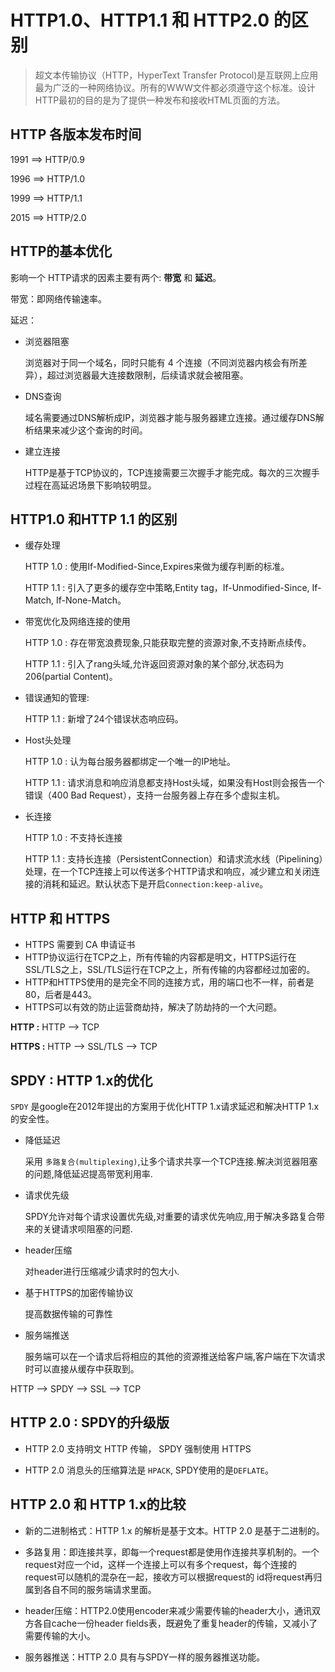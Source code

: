 # HTTP1.0、HTTP1.1 和 HTTP2.0 的区别

> 超文本传输协议（HTTP，HyperText Transfer Protocol)是互联网上应用最为广泛的一种网络协议。所有的WWW文件都必须遵守这个标准。设计HTTP最初的目的是为了提供一种发布和接收HTML页面的方法。

## HTTP 各版本发布时间

1991  ==>  HTTP/0.9

1996  ==>  HTTP/1.0

1999  ==>  HTTP/1.1

2015  ==>  HTTP/2.0

## HTTP的基本优化

影响一个 HTTP请求的因素主要有两个: **带宽** 和 **延迟**。

带宽：即网络传输速率。

延迟：
* 浏览器阻塞

    浏览器对于同一个域名，同时只能有 4 个连接（不同浏览器内核会有所差异），超过浏览器最大连接数限制，后续请求就会被阻塞。

* DNS查询

    域名需要通过DNS解析成IP，浏览器才能与服务器建立连接。通过缓存DNS解析结果来减少这个查询的时间。

* 建立连接

    HTTP是基于TCP协议的，TCP连接需要三次握手才能完成。每次的三次握手过程在高延迟场景下影响较明显。

## HTTP1.0 和HTTP 1.1 的区别

* 缓存处理

    HTTP 1.0 : 使用If-Modified-Since,Expires来做为缓存判断的标准。

    HTTP 1.1 : 引入了更多的缓存空中策略,Entity tag，If-Unmodified-Since, If-Match, If-None-Match。

* 带宽优化及网络连接的使用

    HTTP 1.0 : 存在带宽浪费现象,只能获取完整的资源对象,不支持断点续传。

    HTTP 1.1 : 引入了rang头域,允许返回资源对象的某个部分,状态码为206(partial Content)。

* 错误通知的管理:

    HTTP 1.1 : 新增了24个错误状态响应码。

* Host头处理

    HTTP 1.0 : 认为每台服务器都绑定一个唯一的IP地址。

    HTTP 1.1 : 请求消息和响应消息都支持Host头域，如果没有Host则会报告一个错误（400 Bad Request），支持一台服务器上存在多个虚拟主机。

* 长连接

    HTTP 1.0 : 不支持长连接

    HTTP 1.1 : 支持长连接（PersistentConnection）和请求流水线（Pipelining）处理，在一个TCP连接上可以传送多个HTTP请求和响应，减少建立和关闭连接的消耗和延迟。默认状态下是开启`Connection:keep-alive`。

## HTTP 和 HTTPS

* HTTPS 需要到 CA 申请证书
* HTTP协议运行在TCP之上，所有传输的内容都是明文，HTTPS运行在SSL/TLS之上，SSL/TLS运行在TCP之上，所有传输的内容都经过加密的。
* HTTP和HTTPS使用的是完全不同的连接方式，用的端口也不一样，前者是80，后者是443。
* HTTPS可以有效的防止运营商劫持，解决了防劫持的一个大问题。

**HTTP :** HTTP --> TCP

**HTTPS :** HTTP --> SSL/TLS --> TCP

## SPDY : HTTP 1.x的优化

`SPDY` 是google在2012年提出的方案用于优化HTTP 1.x请求延迟和解决HTTP 1.x的安全性。

* 降低延迟

    采用 `多路复合(multiplexing)`,让多个请求共享一个TCP连接.解决浏览器阻塞的问题,降低延迟提高带宽利用率.

* 请求优先级

    SPDY允许对每个请求设置优先级,对重要的请求优先响应,用于解决多路复合带来的关键请求呗阻塞的问题.

* header压缩

    对header进行压缩减少请求时的包大小.

* 基于HTTPS的加密传输协议

    提高数据传输的可靠性

* 服务端推送

    服务端可以在一个请求后将相应的其他的资源推送给客户端,客户端在下次请求时可以直接从缓存中获取到。

HTTP --> SPDY --> SSL --> TCP

## HTTP 2.0 : SPDY的升级版

* HTTP 2.0 支持明文 HTTP 传输， SPDY 强制使用 HTTPS

* HTTP 2.0 消息头的压缩算法是 `HPACK`, SPDY使用的是`DEFLATE`。

## HTTP 2.0 和 HTTP 1.x的比较

* 新的二进制格式：HTTP 1.x 的解析是基于文本。HTTP 2.0 是基于二进制的。

* 多路复用：即连接共享，即每一个request都是使用作连接共享机制的。一个request对应一个id，这样一个连接上可以有多个request，每个连接的request可以随机的混杂在一起，接收方可以根据request的 id将request再归属到各自不同的服务端请求里面。

* header压缩：HTTP2.0使用encoder来减少需要传输的header大小，通讯双方各自cache一份header fields表，既避免了重复header的传输，又减小了需要传输的大小。

* 服务器推送：HTTP 2.0 具有与SPDY一样的服务器推送功能。